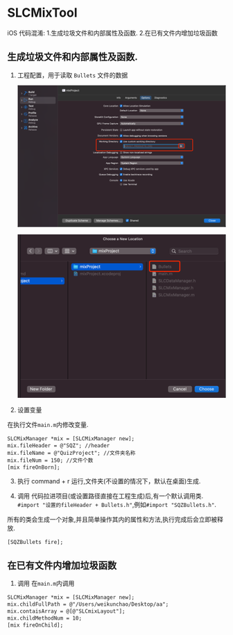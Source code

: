 # SLCMixTool

iOS 代码混淆:
1.生成垃圾文件和内部属性及函数.
2.在已有文件内增加垃圾函数

## 生成垃圾文件和内部属性及函数.
1. 工程配置，用于读取 `Bullets` 文件的数据

   ![](./Assets/001.jpg)

   ![](./Assets/002.jpg) 

2. 设置变量

在执行文件`main.m`内修改变量.
```
SLCMixManager *mix = [SLCMixManager new];
mix.fileHeader = @"SQZ"; //header
mix.fileName = @"QuizProject"; //文件夹名称
mix.fileNum = 150; //文件个数
[mix fireOnBorn];
```

3. 执行
    command + r 运行,文件夹(不设置的情况下，默认在桌面)生成.

4. 调用
    代码拉进项目(或设置路径直接在工程生成)后,有一个默认调用类.
    `#import "设置的fileHeader + Bullets.h"`,例如`#import "SQZBullets.h"`.

所有的类会生成一个对象,并且简单操作其内的属性和方法,执行完成后会立即被释放.
```
[SQZBullets fire];
```

##  在已有文件内增加垃圾函数
1. 调用 
在`main.m`内调用
```
SLCMixManager *mix = [SLCMixManager new];
mix.childFullPath = @"/Users/weikunchao/Desktop/aa";
mix.contaisArray = @[@"SLCmixLayout"];
mix.childMethodNum = 10;
[mix fireOnChild];
```

